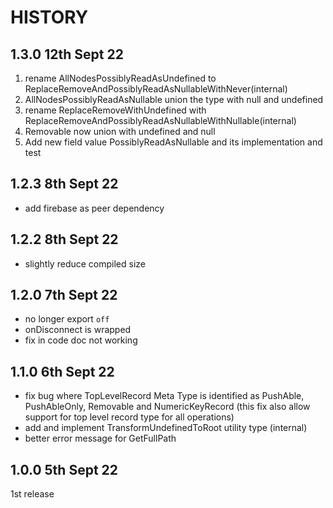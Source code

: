 # HISTORY

## 1.3.0 12th Sept 22

1. rename AllNodesPossiblyReadAsUndefined to ReplaceRemoveAndPossiblyReadAsNullableWithNever(internal)
2. AllNodesPossiblyReadAsNullable union the type with null and undefined
3. rename ReplaceRemoveWithUndefined with ReplaceRemoveAndPossiblyReadAsNullableWithNullable(internal)
4. Removable now union with undefined and null
5. Add new field value PossiblyReadAsNullable and its implementation and test

## 1.2.3 8th Sept 22

- add firebase as peer dependency

## 1.2.2 8th Sept 22

- slightly reduce compiled size

## 1.2.0 7th Sept 22

- no longer export `off`
- onDisconnect is wrapped
- fix in code doc not working

## 1.1.0 6th Sept 22

- fix bug where TopLevelRecord Meta Type is identified as PushAble, PushAbleOnly, Removable and NumericKeyRecord (this fix also allow support for top level record type for all operations)
- add and implement TransformUndefinedToRoot utility type (internal)
- better error message for GetFullPath

## 1.0.0 5th Sept 22

1st release
